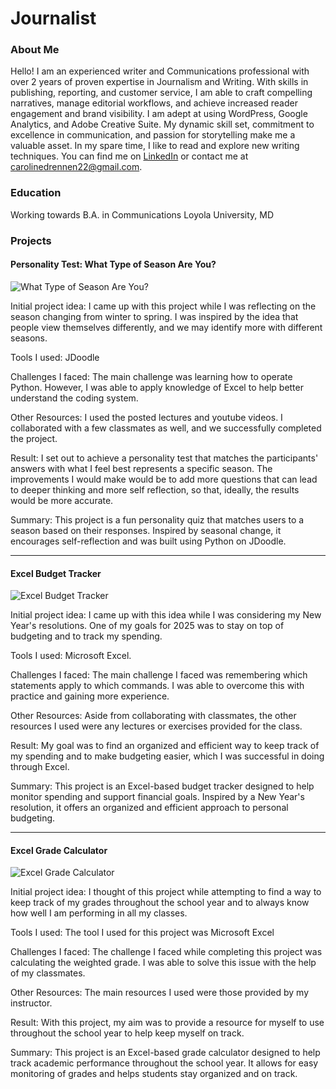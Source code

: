 # Journalist

### About Me 
Hello! I am an experienced writer and Communications professional with over 2 years of proven expertise in Journalism and Writing. 
With skills in publishing, reporting, and customer service, I am able to craft compelling narratives, manage editorial workflows, and achieve increased reader engagement and brand visibility. I am adept at using WordPress, Google Analytics, and Adobe Creative Suite.
My dynamic skill set, commitment to excellence in communication, and passion for storytelling make me a valuable asset. In my spare time, I like to read and explore new writing techniques.
You can find me on [LinkedIn](www.linkedin.com/in/carolinedrennen) or contact me at carolinedrennen22@gmail.com. 
### Education 
Working towards B.A. in Communications
Loyola University, MD

### Projects

#### Personality Test: What Type of Season Are You? 
![What Type of Season Are You?](file:///Users/carolinedrennen/Library/Mobile%20Documents/.Trash/Screenshot%202025-04-23%20at%2012.26.36%E2%80%AFAM.png) 

Initial project idea: 
I came up with this project while I was reflecting on the season changing from winter to spring. 
I was inspired by the idea that people view themselves differently, and we may identify more with different seasons.
 
Tools I used: 
JDoodle

Challenges I faced:
The main challenge was learning how to operate Python. However, I was able to apply knowledge of Excel to help better understand the coding system. 

Other Resources: 
I used the posted lectures and youtube videos.
I collaborated with a few classmates as well, and we successfully completed the project.

Result:
I set out to achieve a personality test that matches the participants' answers with what I feel best represents a specific season. 
The improvements I would make would be to add more questions that can lead to deeper thinking and more self reflection, so that, ideally, the results would be more accurate.

Summary:
This project is a fun personality quiz that matches users to a season based on their responses. Inspired by seasonal change, it encourages self-reflection and was built using Python on JDoodle. 


***
#### Excel Budget Tracker
![Excel Budget Tracker](file:///Users/carolinedrennen/Library/Mobile%20Documents/.Trash/Screenshot%202025-04-23%20at%2012.23.12%E2%80%AFAM.png)

Initial project idea: 
I came up with this idea while I was considering my New Year's resolutions. One of my goals for 2025 was to stay on top of budgeting and to track my spending. 

Tools I used: 
Microsoft Excel.

Challenges I faced:
The main challenge I faced was remembering which statements apply to which commands. I was able to overcome this with practice and gaining more experience. 

Other Resources: 
Aside from collaborating with classmates, the other resources I used were any lectures or exercises provided for the class.

Result:
My goal was to find an organized and efficient way to keep track of my spending and to make budgeting easier, which I was successful in doing through Excel.

Summary:
This project is an Excel-based budget tracker designed to help monitor spending and support financial goals. Inspired by a New Year's resolution, it offers an organized and efficient approach to personal budgeting.


***
#### Excel Grade Calculator 
![Excel Grade Calculator](file:///Users/carolinedrennen/Library/Mobile%20Documents/.Trash/Screenshot%202025-04-23%20at%2012.22.41%E2%80%AFAM.png)

Initial project idea: 
I thought of this project while attempting to find a way to keep track of my grades throughout the school year and to always know how well I am performing in all my classes. 

Tools I used: 
The tool I used for this project was Microsoft Excel

Challenges I faced:
The challenge I faced while completing this project was calculating the weighted grade. I was able to solve this issue with the help of my classmates.

Other Resources: 
The main resources I used were those provided by my instructor.

Result:
With this project, my aim was to provide a resource for myself to use throughout the school year to help keep myself on track.  

Summary:
This project is an Excel-based grade calculator designed to help track academic 
performance throughout the school year. It allows for easy monitoring of grades and helps students stay organized and on track.

